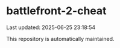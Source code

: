 # battlefront-2-cheat

Last updated: 2025-06-25 23:18:54

This repository is automatically maintained.
